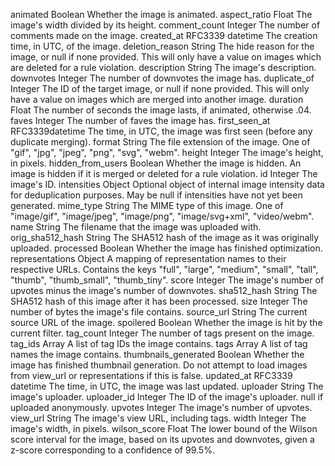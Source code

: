 animated	        Boolean	    Whether the image is animated.
aspect_ratio	    Float	    The image's width divided by its height.
comment_count	    Integer	    The number of comments made on the image.
created_at	        RFC3339 datetime	The creation time, in UTC, of the image.
deletion_reason	    String	    The hide reason for the image, or null if none provided. This will only have a value on images which are deleted for a rule violation.
description	        String	    The image's description.
downvotes	        Integer	    The number of downvotes the image has.
duplicate_of	    Integer	    The ID of the target image, or null if none provided. This will only have a value on images which are merged into another image.
duration	        Float	    The number of seconds the image lasts, if animated, otherwise .04.
faves	            Integer	    The number of faves the image has.
first_seen_at	    RFC3339datetime	The time, in UTC, the image was first seen (before any duplicate merging).
format	            String	    The file extension of the image. One of "gif", "jpg", "jpeg", "png", "svg", "webm".
height	            Integer	    The image's height, in pixels.
hidden_from_users	Boolean	    Whether the image is hidden. An image is hidden if it is merged or deleted for a rule violation.
id	                Integer	    The image's ID.
intensities	        Object	    Optional object of internal image intensity data for deduplication purposes. May be null if intensities have not yet been generated.
mime_type	        String	    The MIME type of this image. One of "image/gif", "image/jpeg", "image/png", "image/svg+xml", "video/webm".
name	            String	    The filename that the image was uploaded with.
orig_sha512_hash	String	    The SHA512 hash of the image as it was originally uploaded.
processed	        Boolean	    Whether the image has finished optimization.
representations	    Object	    A mapping of representation names to their respective URLs. Contains the keys "full", "large", "medium", "small", "tall", "thumb", "thumb_small", "thumb_tiny".
score	            Integer	    The image's number of upvotes minus the image's number of downvotes.
sha512_hash	        String	    The SHA512 hash of this image after it has been processed.
size	            Integer	    The number of bytes the image's file contains.
source_url	        String	    The current source URL of the image.
spoilered	        Boolean	    Whether the image is hit by the current filter.
tag_count	        Integer	    The number of tags present on the image.
tag_ids	            Array	    A list of tag IDs the image contains.
tags	            Array	    A list of tag names the image contains.
thumbnails_generated	Boolean	Whether the image has finished thumbnail generation. Do not attempt to load images from view_url or representations if this is false.
updated_at	        RFC3339 datetime	The time, in UTC, the image was last updated.
uploader	        String	    The image's uploader.
uploader_id	        Integer	    The ID of the image's uploader. null if uploaded anonymously.
upvotes	            Integer	    The image's number of upvotes.
view_url	        String	    The image's view URL, including tags.
width	            Integer	    The image's width, in pixels.
wilson_score	    Float	    The lower bound of the Wilson score interval for the image, based on its upvotes and downvotes, given a z-score corresponding to a confidence of 99.5%.

